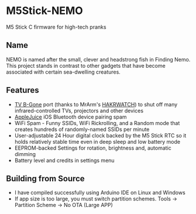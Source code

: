 # M5Stick-NEMO
M5 Stick C firmware for high-tech pranks

## Name
NEMO is named after the small, clever and headstrong fish in Finding Nemo. This project stands in contrast to other gadgets that have become associated with certain sea-dwelling creatures.

## Features
* [TV B-Gone](http://www.righto.com/2010/11/improved-arduino-tv-b-gone.html) port (thanks to MrArm's [HAKRWATCH](https://github.com/MrARM/hakrwatch)) to shut off many infrared-controlled TVs, projectors and other devices
* [AppleJuice](https://github.com/ECTO-1A/AppleJuice) iOS Bluetooth device pairing spam
* WiFi Spam - Funny SSIDs, WiFi Rickrolling, and a Random mode that creates hundreds of randomly-named SSIDs per minute
* User-adjustable 24 Hour digital clock backed by the M5 Stick RTC so it holds relatively stable time even in deep sleep and low battery mode
* EEPROM-backed Settings for rotation, brightness and, automatic dimming
* Battery level and credits in settings menu

## Building from Source
* I have compiled successfully using Arduino IDE on Linux and Windows
* If app size is too large, you must switch partition schemes. Tools -> Partition Scheme -> No OTA (Large APP)
